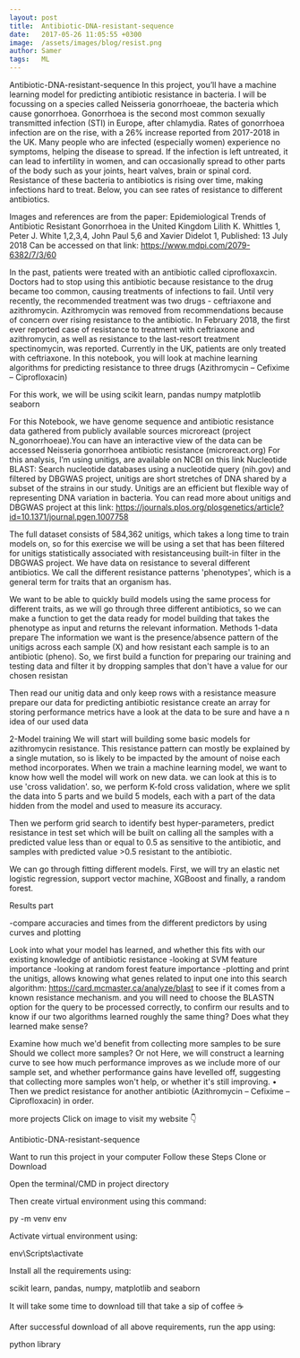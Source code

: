 ```yaml
---
layout: post
title:  Antibiotic-DNA-resistant-sequence
date:   2017-05-26 11:05:55 +0300
image:  /assets/images/blog/resist.png
author: Samer
tags:   ML
---
```

Antibiotic-DNA-resistant-sequence
In this project, you’ll have a machine learning model for predicting antibiotic resistance in bacteria. I will be focussing on a species called Neisseria gonorrhoeae, the bacteria which cause gonorrhoea. Gonorrhoea is the second most common sexually transmitted infection (STI) in Europe, after chlamydia. Rates of gonorrhoea infection are on the rise, with a 26% increase reported from 2017-2018 in the UK. Many people who are infected (especially women) experience no symptoms, helping the disease to spread. If the infection is left untreated, it can lead to infertility in women, and can occasionally spread to other parts of the body such as your joints, heart valves, brain or spinal cord. Resistance of these bacteria to antibiotics is rising over time, making infections hard to treat. Below, you can see rates of resistance to different antibiotics.

Images and references are from the paper: Epidemiological Trends of Antibiotic Resistant Gonorrhoea in the United Kingdom Lilith K. Whittles 1, Peter J. White 1,2,3,4, John Paul 5,6 and Xavier Didelot 1, Published: 13 July 2018 Can be accessed on that link: https://www.mdpi.com/2079-6382/7/3/60

In the past, patients were treated with an antibiotic called ciprofloxaxcin. Doctors had to stop using this antibiotic because resistance to the drug became too common, causing treatments of infections to fail. Until very recently, the recommended treatment was two drugs - ceftriaxone and azithromycin. Azithromycin was removed from recommendations because of concern over rising resistance to the antibiotic. In February 2018, the first ever reported case of resistance to treatment with ceftriaxone and azithromycin, as well as resistance to the last-resort treatment spectinomycin, was reported. Currently in the UK, patients are only treated with ceftriaxone. In this notebook, you will look at machine learning algorithms for predicting resistance to three drugs (Azithromycin – Cefixime – Ciprofloxacin)

For this work, we will be using scikit learn, pandas numpy matplotlib seaborn

For this Notebook, we have genome sequence and antibiotic resistance data gathered from publicly available sources microreact (project N_gonorrhoeae).You can have an interactive view of the data can be accessed Neisseria gonorrhoea antibiotic resistance (microreact.org) For this analysis, I’m using unitigs, are available on NCBI on this link Nucleotide BLAST: Search nucleotide databases using a nucleotide query (nih.gov) and filtered by DBGWAS project, unitigs are short stretches of DNA shared by a subset of the strains in our study. Unitigs are an efficient but flexible way of representing DNA variation in bacteria. You can read more about unitigs and DBGWAS project at this link: https://journals.plos.org/plosgenetics/article?id=10.1371/journal.pgen.1007758

The full dataset consists of 584,362 unitigs, which takes a long time to train models on, so for this exercise we will be using a set that has been filtered for unitigs statistically associated with resistanceusing built-in filter in the DBGWAS project. We have data on resistance to several different antibiotics. We call the different resistance patterns 'phenotypes', which is a general term for traits that an organism has.

We want to be able to quickly build models using the same process for different traits, as we will go through three different antibiotics, so we can make a function to get the data ready for model building that takes the phenotype as input and returns the relevant information. Methods 1-data prepare The information we want is the presence/absence pattern of the unitigs across each sample (X) and how resistant each sample is to an antibiotic (pheno). So, we first build a function for preparing our training and testing data and filter it by dropping samples that don't have a value for our chosen resistan

Then read our unitig data and only keep rows with a resistance measure prepare our data for predicting antibiotic resistance create an array for storing performance metrics have a look at the data to be sure and have a n idea of our used data

2-Model training We will start will building some basic models for azithromycin resistance. This resistance pattern can mostly be explained by a single mutation, so is likely to be impacted by the amount of noise each method incorporates. When we train a machine learning model, we want to know how well the model will work on new data. we can look at this is to use 'cross validation'. so, we perform K-fold cross validation, where we split the data into 5 parts and we build 5 models, each with a part of the data hidden from the model and used to measure its accuracy.

Then we perform grid search to identify best hyper-parameters, predict resistance in test set which will be built on calling all the samples with a predicted value less than or equal to 0.5 as sensitive to the antibiotic, and samples with predicted value >0.5 resistant to the antibiotic.

We can go through fitting different models. First, we will try an elastic net logistic regression, support vector machine, XGBoost and finally, a random forest.

Results part

-compare accuracies and times from the different predictors by using curves and plotting

Look into what your model has learned, and whether this fits with our existing knowledge of antibiotic resistance -looking at SVM feature importance -looking at random forest feature importance -plotting and print the unitigs, allows knowing what genes related to input one into this search algorithm: https://card.mcmaster.ca/analyze/blast to see if it comes from a known resistance mechanism. and you will need to choose the BLASTN option for the query to be processed correctly, to confirm our results and to know if our two algorithms learned roughly the same thing? Does what they learned make sense?

Examine how much we'd benefit from collecting more samples to be sure Should we collect more samples? Or not Here, we will construct a learning curve to see how much performance improves as we include more of our sample set, and whether performance gains have levelled off, suggesting that collecting more samples won't help, or whether it's still improving. • Then we predict resistance for another antibiotic (Azithromycin – Cefixime – Ciprofloxacin) in order.

more projects
Click on image to visit my website 👇

 Antibiotic-DNA-resistant-sequence 

Want to run this project in your computer
Follow these Steps
Clone or Download

Open the terminal/CMD in project directory

Then create virtual environment using this command:

py -m venv env

Activate virtual environment using:

env\Scripts\activate

Install all the requirements using:

scikit learn, pandas, numpy, matplotlib and seaborn

It will take some time to download till that take a sip of coffee ☕

After successful download of all above requirements, run the app using:

python library

